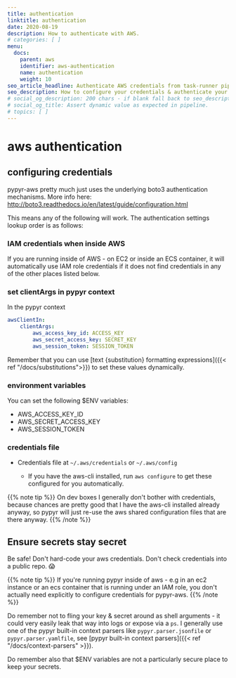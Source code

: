 ```yaml
---
title: authentication
linktitle: authentication
date: 2020-08-19
description: How to authenticate with AWS.
# categories: [ ]
menu:
  docs:
    parent: aws
    identifier: aws-authentication
    name: authentication
    weight: 10
seo_article_headline: Authenticate AWS credentials from task-runner pipeline.
seo_description: How to configure your credentials & authenticate your automation pipeline against AWS.
# social_og_description: 200 chars - if blank fall back to seo_description then description
# social_og_title: Assert dynamic value as expected in pipeline.
# topics: [ ]
---
```

# aws authentication
## configuring credentials
pypyr-aws pretty much just uses the underlying boto3 authentication
mechanisms. More info here:
<http://boto3.readthedocs.io/en/latest/guide/configuration.html>

This means any of the following will work. The authentication settings lookup 
order is as follows:

### IAM credentials when inside AWS
If you are running inside of AWS - on EC2 or inside an ECS container, it will 
automatically use IAM role credentials if it does not find credentials in any 
of the other places listed below.

### set clientArgs in pypyr context
In the pypyr context

```yaml
awsClientIn:
    clientArgs:
        aws_access_key_id: ACCESS_KEY
        aws_secret_access_key: SECRET_KEY
        aws_session_token: SESSION_TOKEN
```

Remember that you can use 
[text {substitution} formatting expressions]({{< ref "/docs/substitutions">}}) 
to set these values dynamically. 

### environment variables 
You can set the following $ENV variables:

- AWS_ACCESS_KEY_ID
- AWS_SECRET_ACCESS_KEY
- AWS_SESSION_TOKEN

### credentials file
-   Credentials file at `~/.aws/credentials` or `~/.aws/config`

    -   If you have the aws-cli installed, run `aws configure` to get
        these configured for you automatically.

{{% note tip %}}
On dev boxes I generally don\'t bother with credentials, because
chances are pretty good that I have the aws-cli installed already
anyway, so pypyr will just re-use the aws shared configuration files
that are there anyway.
{{% /note %}}

## Ensure secrets stay secret
Be safe! Don't hard-code your aws credentials. Don't check credentials into a 
public repo. 😱

{{% note tip %}}
If you're running pypyr inside of aws - e.g in an ec2 instance or
an ecs container that is running under an IAM role, you don't actually
need explicitly to configure credentials for pypyr-aws.
{{% /note %}}

Do remember not to fling your key & secret around as shell arguments -
it could very easily leak that way into logs or expose via a `ps`. I
generally use one of the pypyr built-in context parsers like
`pypyr.parser.jsonfile` or `pypyr.parser.yamlfile`, see [pypyr built-in
context parsers]({{< ref "/docs/context-parsers" >}}).

Do remember also that $ENV variables are not a particularly secure place to 
keep your secrets.